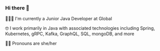 ### Hi there 👋

👩🏼‍💻 I'm currently a Junior Java Developer at Global

🤓 I work primarily in Java with associated technologies including Spring, Kubernetes, gRPC, Kafka, GraphQL, SQL, mongoDB, and more

💁‍♀️ Pronouns are she/her

<!--
**meganjohn/meganjohn** is a ✨ _special_ ✨ repository because its `README.md` (this file) appears on your GitHub profile.

Here are some ideas to get you started:

- 🔭 I’m currently working on ...
- 🌱 I’m currently learning ...
- 👯 I’m looking to collaborate on ...
- 🤔 I’m looking for help with ...
- 💬 Ask me about ...
- 📫 How to reach me: ...
- 😄 Pronouns: ...
- ⚡ Fun fact: ...
-->
